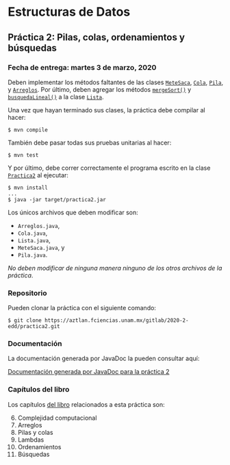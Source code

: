 Estructuras de Datos
====================

Práctica 2: Pilas, colas, ordenamientos y búsquedas
---------------------------------------------------

### Fecha de entrega: martes 3 de marzo, 2020

Deben implementar los métodos faltantes de las clases
[`MeteSaca`](https://aztlan.fciencias.unam.mx/gitlab/2020-2-edd/practica2/blob/master/src/main/java/mx/unam/ciencias/edd/MeteSaca.java),
[`Cola`](https://aztlan.fciencias.unam.mx/gitlab/2020-2-edd/practica2/blob/master/src/main/java/mx/unam/ciencias/edd/Cola.java),
[`Pila`](https://aztlan.fciencias.unam.mx/gitlab/2020-2-edd/practica2/blob/master/src/main/java/mx/unam/ciencias/edd/Pila.java),
y
[`Arreglos`](https://aztlan.fciencias.unam.mx/gitlab/2020-2-edd/practica2/blob/master/src/main/java/mx/unam/ciencias/edd/Arreglos.java).
Por último, deben agregar los métodos
[`mergeSort()`](https://aztlan.fciencias.unam.mx/gitlab/2020-2-edd/practica2/blob/master/src/main/java/mx/unam/ciencias/edd/Lista.java#L310)
y
[`busquedaLineal()`](https://aztlan.fciencias.unam.mx/gitlab/2020-2-edd/practica2/blob/master/src/main/java/mx/unam/ciencias/edd/Lista.java#L335)
a la clase
[`Lista`](https://aztlan.fciencias.unam.mx/gitlab/2020-2-edd/practica2/blob/master/src/main/java/mx/unam/ciencias/edd/Lista.java).

Una vez que hayan terminado sus clases, la práctica debe compilar al hacer:

```
$ mvn compile
```

También debe pasar todas sus pruebas unitarias al hacer:

```
$ mvn test
```

Y por último, debe correr correctamente el programa escrito en la clase
[`Practica2`](https://aztlan.fciencias.unam.mx/gitlab/2020-2-edd/practica2/blob/master/src/main/java/mx/unam/ciencias/edd/Practica2.java)
al ejecutar:

```
$ mvn install
...
$ java -jar target/practica2.jar
```

Los únicos archivos que deben modificar son:

* `Arreglos.java`,
* `Cola.java`,
* `Lista.java`,
* `MeteSaca.java`, y
* `Pila.java`.

*No deben modificar de ninguna manera ninguno de los otros archivos de la
práctica*.

### Repositorio

Pueden clonar la práctica con el siguiente comando:

```
$ git clone https://aztlan.fciencias.unam.mx/gitlab/2020-2-edd/practica2.git
```

### Documentación

La documentación generada por JavaDoc la pueden consultar aquí:

[Documentación generada por JavaDoc para la práctica 2](https://aztlan.fciencias.unam.mx/~canek/2020-2-edd/practica2/apidocs/index.html)

### Capítulos del libro

Los capítulos
[del libro](https://tienda.fciencias.unam.mx/es/home/437-estructuras-de-datos-con-java-moderno-9786073009157.html)
relacionados a esta práctica son:

6. Complejidad computacional
7. Arreglos
8. Pilas y colas
9. Lambdas
9. Ordenamientos
10. Búsquedas
